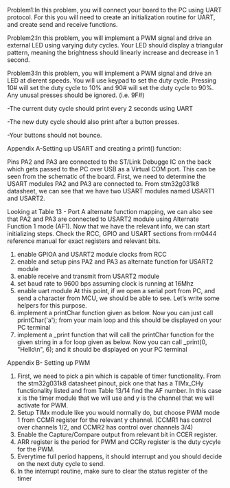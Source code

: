 Problem1:In this problem, you will connect your board to the PC using UART protocol. For this you will need to create an initialization routine for UART, and create send and receive functions.

Problem2:In this problem, you will implement a PWM signal and drive an external LED using varying duty cycles. Your LED should display a triangular pattern, meaning the brightness should linearly increase and decrease in 1 second.

Problem3:In this problem, you will implement a PWM signal and drive an LED at dierent speeds. You will use keypad to set the duty cycle. Pressing 10# will set the duty cycle to 10% and 90# will set the duty cycle to 90%. Any unusal presses should be ignored. (i.e. 9F#)

-The current duty cycle should print every 2 seconds using UART

-The new duty cycle should also print after a button presses.

-Your buttons should not bounce.

Appendix A-Setting up USART and creating a print() function:

Pins PA2 and PA3 are connected to the ST/Link Debugge IC on the back which gets passed to the PC over USB as a
Virtual COM port. This can be seen from the schematic of the board. First, we need to determine the USART modules
PA2 and PA3 are connected to. From stm32g031k8 datasheet, we can see that we have two USART modules named
USART1 and USART2.

Looking at Table 13 - Port A alternate function mapping, we can also see that PA2 and PA3 are connected to USART2
module using Alternate Function 1 mode (AF1). Now that we have the relevant info, we can start initializing steps.
Check the RCC, GPIO and USART sections from rm0444 reference manual for exact registers and relevant bits.

1. enable GPIOA and USART2 module clocks from RCC 
2. enable and setup pins PA2 and PA3 as alternate function for USART2 module
3. enable receive and transmit from USART2 module
4. set baud rate to 9600 bps assuming clock is running at 16Mhz
5. enable uart module
At this point, if we open a serial port from PC, and send a character from MCU, we should be able to see. Let’s write
some helpers for this purpose.
6. implement a printChar function given as below. Now you can just call printChar('a'); from your main
loop and this should be displayed on your PC terminal
7. implement a _print function that will call the printChar function for the given string in a for loop given as
below. Now you can call _print(0, "Hello\n", 6); and it should be displayed on your PC terminal

Appendix B- Setting up PWM

1. First, we need to pick a pin which is capable of timer functionality. From the stm32g031k8 datasheet pinout,
pick one that has a TIMx_CHy functionality listed and from Table 13/14 find the AF number. In this case x is
the timer module that we will use and y is the channel that we will activate for PWM.
2. Setup TIMx module like you would normally do, but choose PWM mode 1 from CCMR register for the relevant y
channel. (CCMR1 has control over channels 1/2, and CCMR2 has control over channels 3/4)
3. Enable the Capture/Compare output from relevant bit in CCER register.
4. ARR register is the period for PWM and CCRy register is the duty cycyle for the PWM.
5. Everytime full period happens, it should interrupt and you should decide on the next duty cycle to send.
6. In the interrupt routine, make sure to clear the status register of the timer

